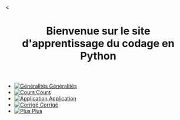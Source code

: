 <<!DOCTYPE html>
<html lang="fr">
<head>
    <meta charset="UTF-8">
    <meta name="viewport" content="width=device-width, initial-scale=1.0">
    <title>Accueil - Apprentissage Python</title>
    <link rel="stylesheet" href="styles.css">
</head>
<body>
    <div class="container">
        <header>
            <h1>Bienvenue sur le site d'apprentissage du codage en Python</h1>
        </header>
        <nav>
            <ul>
                <li>
                    <a href="#generalites">
                        <img src="generalites.png" alt="Généralités" class="nav-img">
                        Généralités
                    </a>
                </li>
                <li>
                    <a href="#cours">
                        <img src="cours.png" alt="Cours" class="nav-img">
                        Cours
                    </a>
                </li>
                <li>
                    <a href="#application">
                        <img src="application.png" alt="Application" class="nav-img">
                        Application
                    </a>
                </li>
                <li>
                    <a href="#corrige">
                        <img src="corrige.png" alt="Corrigé" class="nav-img">
                        Corrigé
                    </a>
                </li>
                <li>
                    <a href="#plus">
                        <img src="plus.png" alt="Plus" class="nav-img">
                        Plus
                    </a>
                </li>
            </ul>
        </nav>
    </div>
</body>
</html>
